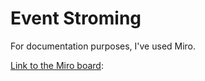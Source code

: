 # Event Stroming

For documentation purposes, I've used Miro.

[Link to the Miro board](https://miro.com/app/board/o9J_kvd8zUg=/): 

